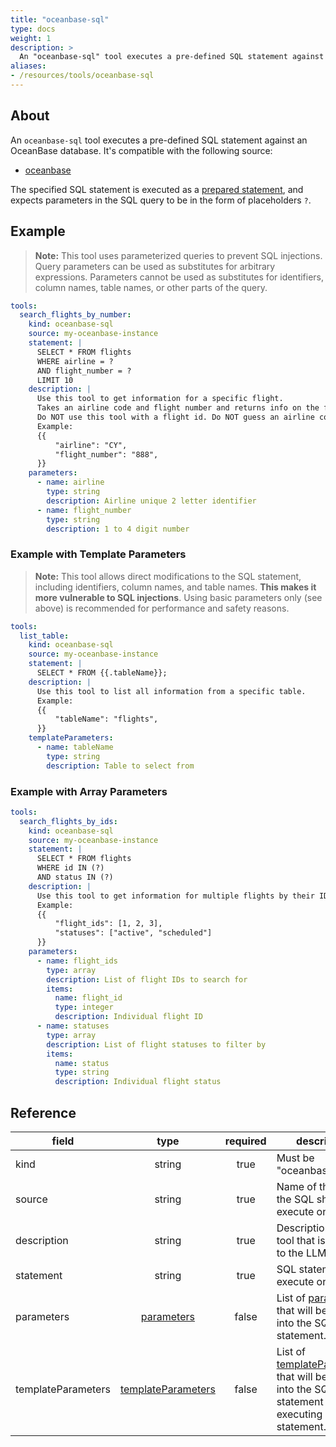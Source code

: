 ```yaml
---
title: "oceanbase-sql"
type: docs
weight: 1
description: > 
  An "oceanbase-sql" tool executes a pre-defined SQL statement against an OceanBase database.
aliases:
- /resources/tools/oceanbase-sql
---
```


## About

An `oceanbase-sql` tool executes a pre-defined SQL statement against an
OceanBase database. It's compatible with the following source:

- [oceanbase](../sources/oceanbase.md)

The specified SQL statement is executed as a [prepared
statement][mysql-prepare], and expects parameters in the SQL query to be in the
form of placeholders `?`.

[mysql-prepare]: https://dev.mysql.com/doc/refman/8.4/en/sql-prepared-statements.html

## Example

> **Note:** This tool uses parameterized queries to prevent SQL injections.
> Query parameters can be used as substitutes for arbitrary expressions.
> Parameters cannot be used as substitutes for identifiers, column names, table
> names, or other parts of the query.

```yaml
tools:
  search_flights_by_number:
    kind: oceanbase-sql
    source: my-oceanbase-instance
    statement: |
      SELECT * FROM flights
      WHERE airline = ?
      AND flight_number = ?
      LIMIT 10
    description: |
      Use this tool to get information for a specific flight.
      Takes an airline code and flight number and returns info on the flight.
      Do NOT use this tool with a flight id. Do NOT guess an airline code or flight number.
      Example:
      {{
          "airline": "CY",
          "flight_number": "888",
      }}
    parameters:
      - name: airline
        type: string
        description: Airline unique 2 letter identifier
      - name: flight_number
        type: string
        description: 1 to 4 digit number
```

### Example with Template Parameters

> **Note:** This tool allows direct modifications to the SQL statement,
> including identifiers, column names, and table names. **This makes it more
> vulnerable to SQL injections**. Using basic parameters only (see above) is
> recommended for performance and safety reasons.

```yaml
tools:
  list_table:
    kind: oceanbase-sql
    source: my-oceanbase-instance
    statement: |
      SELECT * FROM {{.tableName}};
    description: |
      Use this tool to list all information from a specific table.
      Example:
      {{
          "tableName": "flights",
      }}
    templateParameters:
      - name: tableName
        type: string
        description: Table to select from
```

### Example with Array Parameters

```yaml
tools:
  search_flights_by_ids:
    kind: oceanbase-sql
    source: my-oceanbase-instance
    statement: |
      SELECT * FROM flights
      WHERE id IN (?)
      AND status IN (?)
    description: |
      Use this tool to get information for multiple flights by their IDs and statuses.
      Example:
      {{
          "flight_ids": [1, 2, 3],
          "statuses": ["active", "scheduled"]
      }}
    parameters:
      - name: flight_ids
        type: array
        description: List of flight IDs to search for
        items:
          name: flight_id
          type: integer
          description: Individual flight ID
      - name: statuses
        type: array
        description: List of flight statuses to filter by
        items:
          name: status
          type: string
          description: Individual flight status
```

## Reference

| **field**          |                     **type**                     | **required** | **description**                                                                                                                            |
|--------------------|:------------------------------------------------:|:------------:|--------------------------------------------------------------------------------------------------------------------------------------------|
| kind               |                      string                      |     true     | Must be "oceanbase-sql".                                                                                                                   |
| source             |                      string                      |     true     | Name of the source the SQL should execute on.                                                                                              |
| description        |                      string                      |     true     | Description of the tool that is passed to the LLM.                                                                                         |
| statement          |                      string                      |     true     | SQL statement to execute on.                                                                                                               |
| parameters         |    [parameters](..#specifying-parameters)    |    false     | List of [parameters](..#specifying-parameters) that will be inserted into the SQL statement.                                           |
| templateParameters | [templateParameters](..#template-parameters) |    false     | List of [templateParameters](..#template-parameters) that will be inserted into the SQL statement before executing prepared statement. |
